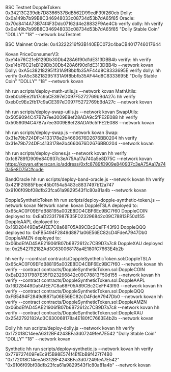 BSC Testnet
DoppleToken: 0x34213C239db7D8366537BdB562D99edF39f260cb
Dolly: 0x0a149b7b99B8C346948033c08734d53b7dA65f85
Oracle: 0x70c8414A73B74f4F3Ddc07162d4e28832F9Ae4Cb
verify dolly: hh verify 0x0a149b7b99B8C346948033c08734d53b7dA65f85 "Dolly Stable Coin" "DOLLY" "18" --network bscTestnet

BSC Mainnet
Oracle: 0x43222216f93B140EEC072c4baCB4017746017644

Kovan
PriceConsumerV3: 0xe14b76C21eB129Db30Db428A6f90d1dE313DBB4b
verify: hh verify 0xe14b76C21eB129Db30Db428A6f90d1dE313DBB4b --network kovan
Dolly: 0xA5c382182951f31A9f8bbfb35AF44d8C8333695E
verify dolly: hh verify 0xA5c382182951f31A9f8bbfb35AF44d8C8333695E "Dolly Stable Coin" "DOLLY" "18" --network kovan


hh run scripts/deploy-math-utils.js --network kovan
MathUtils: 0xeb0c9Ee2fb17c9aCE397eD097F5272769bBdA27c
hh verify 0xeb0c9Ee2fb17c9aCE397eD097F5272769bBdA27c --network kovan

hh run scripts/deploy-swap-utils.js --network kovan
SwapUtils: 0x5059094C47B7a7ee3009E8ef28ADA9c5fFE2E088
hh verify 0x5059094C47B7a7ee3009E8ef28ADA9c5fFE2E088 --network kovan

hh run scripts/deploy-swap.js --network kovan
Swap: 0x31e79b724DFc4133178e2b4660676D2676BB0204
hh verify 0x31e79b724DFc4133178e2b4660676D2676BB0204 --network kovan

hh run scripts/deploy-clones.js --network kovan
hh verify 0xfc8789fD909e840937c3eA75Aa17a740a5e8D75C --network kovan
https://kovan.etherscan.io/address/0xfc8789fD909e840937c3eA75Aa17a740a5e8D75C#code

BandOracle
hh run scripts/deploy-band-oracle.js --network kovan
hh verify 0x421F2f885Fbec45b0154a5483c8837497b12a747 0x9106f09bf08dfb23fca61a9829543f1c80a81a4b --network kovan

DoppleSyntheticToken
hh run scripts/deploy-dopple-synthetic-token.js --network kovan
Network name: kovan
DoppleTSLA deployed to: 0x65cAC0F09EFdB88195a002E8DD4CBF6Ec9BC7f60
DoppleCOIN deployed to: 0xEaD23317987E35FD23296842c09C78813F50d155
DoppleAAPL deployed to: 0x16D28449Da5AfEE7C8a68F05A89CBc2CeFF43f93
DoppleQQQ deployed to: 0xFB5494F2849d8871a06E56EC82cD4FdeA7947Db0
DoppleAMZN deployed to: 0x06bdEfAD45AE21906fB07b6B72612c7CB9D7a7c8
DoppleXAU deployed to: 0x2542792182Ad3C630068178a4E180fC7663E4b2b

hh verify --contract contracts/DoppleSyntheticToken.sol:DoppleTSLA 0x65cAC0F09EFdB88195a002E8DD4CBF6Ec9BC7f60 --network kovan
hh verify --contract contracts/DoppleSyntheticToken.sol:DoppleCOIN 0xEaD23317987E35FD23296842c09C78813F50d155 --network kovan
hh verify --contract contracts/DoppleSyntheticToken.sol:DoppleAAPL 0x16D28449Da5AfEE7C8a68F05A89CBc2CeFF43f93 --network kovan
hh verify --contract contracts/DoppleSyntheticToken.sol:DoppleQQQ 0xFB5494F2849d8871a06E56EC82cD4FdeA7947Db0 --network kovan
hh verify --contract contracts/DoppleSyntheticToken.sol:DoppleAMZN 0x06bdEfAD45AE21906fB07b6B72612c7CB9D7a7c8 --network kovan
hh verify --contract contracts/DoppleSyntheticToken.sol:DoppleXAU 0x2542792182Ad3C630068178a4E180fC7663E4b2b --network kovan

Dolly
hh run scripts/deploy-dolly.js --network kovan
hh verify 0x172018C14eeA6312BF4243BFa3d07249feA7E542 "Dolly Stable Coin" "DOLLY" "18"  --network kovan

Synthetic
hh run scripts/deploy-synthetic.js --network kovan
hh verify 0x779727409FeEc915B98E574f4EfEbB9f427f74B0 "0x172018C14eeA6312BF4243BFa3d07249feA7E542" "0x9106f09bf08dfb23fca61a9829543f1c80a81a4b"  --network kovan